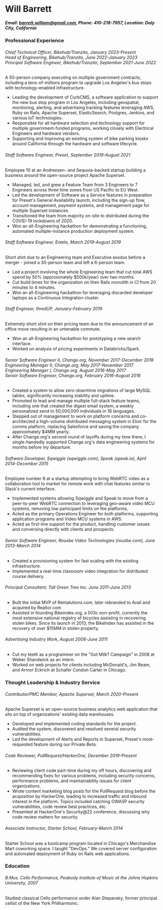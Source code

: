 # Will Barrett

##### <strong>Email</strong>: barrett.william@gmail.com, <strong>Phone</strong>: 410-218-7957, <strong>Location</strong>: Daly City, California

### Professional Experience

###### Chief Technical Officer, Bikehub/Tranzito, January 2023-Present<br />Head of Engineering, Bikehub/Tranzito,  June 2022-January 2023<br /> Principal Software Engineer, Bikehub/Tranzito, September 2021-June 2022
A 50-person company executing on multiple government contracts, including a tens-of-millions program to upgrade Los Angeles's bus stops with technology-enabled infrastructure.

* Leading the development of CurbCMS, a software application to support the new bus stop program in Los Angeles, including geospatial, monitoring, alerting, and advertising tracking features leveraging AWS, Ruby on Rails, Apache Superset, ElasticSearch, Postgres, Jenkins, and various IoT technologies.
* Responsible for all hardware selection and technology support for multiple government-funded programs, working closely with Electrical Engineers and hardware vendors.
* Supporting and improving an existing system of bike parking kiosks around California through the hardware and software lifecycle.

###### Staff Software Engineer, Preset, September 2019-August 2021
Employee 10 at an Andreesen- and Sequoia-backed startup building a business around the open-source project Apache Superset.

* Managed, led, and grew a Feature Team from 3 Engineers to 7 Engineers across three time zones from US Pacific to EU West.
* Led the development of Software as a Service features in preparation for Preset's General Availability launch, including the sign-up flow, account management, payment systems, and management page for multiple Superset instances.
* Transitioned the team from majority on-site to distributed during the COVID-19 lockdowns of 2020.
* Won an all-Engineering hackathon for demonstrating a functioning, automated multiple-instance production deployment system.

###### Staff Software Engineer, Entelo, March 2019-August 2019
Short stint due to an Engineering team and Executive exodus before a merger - joined a 30-person team and left a 6-person team.

* Led a project involving the whole Engineering team that cut total AWS spend by 50% (approximately $500k/year) over two months.
* Cut build times for the organization on their Rails monolith in CI from 20 minutes to 4 minutes.
* Won an all-Engineering hackathon for leveraging discarded developer laptops as a Continuous Integration cluster.

###### Staff Engineer, thredUP, January-February 2019
Extremely short stint on their pricing team due to the announcement of an office move resulting in an untenable commute.

* Won an all-Engineering hackathon for prototyping a new search interface.
* Worked on analysis of pricing experiments in Databricks/Spark.

###### Senior Software Engineer II, Change.org, November 2017-December 2018<br/>Engineering Manager II, Change.org, May 2017-November 2017 <br />Engineering Manager I, Change.org, August 2016-May 2017 <br />Senior Software Engineer, Change.org, February 2016-August 2016
* Created a system to allow zero-downtime migrations of large MySQL tables, significantly increasing stability and uptime.
* Promoted to lead and manage multiple full-stack feature teams, including one that created the digest email system, a weekly personalized send to 50,000,000 individuals in 18 languages.
* Stepped out of management to work on platform concerns and co-architected a high-volume distributed messaging system in Elixir for the comms platform, replacing Salesforce and saving the company approximately $4MM yearly.
* After Change.org's second round of layoffs during my time there, I single-handedly supported Change.org's data engineering systems for months before my departure.

###### Software Developer, Sqwiggle (sqwiggle.com), Speak (speak.io), April 2014-December 2015
Employee number 8 at a startup attempting to bring WebRTC video as a collaboration tool to market for remote work with chat features similar to Slack's current interface.

* Implemented systems allowing Sqwiggle and Speak to move from a peer-to-peer WebRTC connection to leveraging geo-aware video MCU systems, removing low participant limits on the platforms.
* Acted as the primary Operations Engineer for both platforms, supporting application programs and Video MCU systems in AWS.
* Acted as first-line support for the product, handling customer issues and conversing directly with clients and prospects.

###### Senior Software Engineer, Rouxbe Video Technologies (rouxbe.com), June 2013-March 2014
* Created a provisioning system for fast scaling with the existing infrastructure.
* Implemented a real-time classroom video integration for distributed course delivery.

###### Principal Consultant, Tall Green Tree Inc. June 2011-June 2013
* Built the initial MVP of Rentalutions.com, later rebranded to Avail and acquired by Realtor.com
* Assisted in founding Bikeindex.org, a 503c non-profit, currently the most extensive national registry of bicycles assisting in recovering stolen bikes. Since its launch in 2013, the BikeIndex has assisted in the recovery of over $15MM in stolen property.

###### Advertising Industry Work, August 2008-June 2011
* Cut my teeth as a programmer on the "Got Milk? Campaign" in 2008 at Weber Shandwick as an intern.
* Worked on web projects for clients including McDonald's, Jim Beam, and Armor Eckrich at Schafer Condon Carter in Chicago.

### Thought Leadership & Industry Service

###### Contributor/PMC Member, Apache Superset, March 2020-Present
Apache Superset is an open-source business analytics web application that sits on top of organizations' existing data warehouses.

* Developed and implemented coding standards for the project.
* Audited the system, discovered and resolved several security vulnerabilities.
* Led the development of Alerts and Reports in Superset, Preset's most-requested feature during our Private Beta.

###### Code Reviewer, PullRequest/HackerOne, December 2019-Present
* Reviewing client code part-time during my off hours, discovering and recommending fixes for various problems, including security concerns, performance problems, and maintainability issues for client organizations.
* Wrote content marketing blog posts for the PullRequest blog before the acquisition by HackerOne, leading to increased traffic and inbound interest in the platform. Topics included catching OWASP security vulnerabilities, code review best practices, etc.
* Presented at HackerOne's Security@22 conference, discussing why code review matters for security.

###### Associate Instructor, Starter School, February-March 2014
Starter School was a bootcamp program located in Chicago's Merchandise Mart coworking space. I taught "DevOps." We covered server configuration and automated deployment of Ruby on Rails web applications.

### Education

###### B.Mus. Cello Performance, Peabody Institute of Music at the Johns Hopkins University, 2007
Studied classical Cello performance under Alan Stepansky, former principal cellist of the New York Philharmonic.
